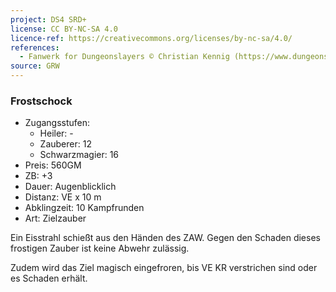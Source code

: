 ```yaml
---
project: DS4 SRD+
license: CC BY-NC-SA 4.0
licence-ref: https://creativecommons.org/licenses/by-nc-sa/4.0/
references: 
  - Fanwerk for Dungeonslayers © Christian Kennig (https://www.dungeonslayers.net/)
source: GRW
---
```


### Frostschock

- Zugangsstufen:
  - Heiler: -
  - Zauberer: 12
  - Schwarzmagier: 16
- Preis: 560GM
- ZB: +3
- Dauer: Augenblicklich
- Distanz: VE x 10 m
- Abklingzeit: 10 Kampfrunden
- Art: Zielzauber

Ein Eisstrahl schießt aus den Händen des ZAW. Gegen den Schaden dieses frostigen Zauber ist keine Abwehr zulässig.

Zudem wird das Ziel magisch eingefroren, bis VE KR verstrichen sind oder es Schaden erhält.

